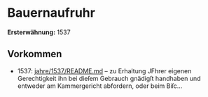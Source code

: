 # Bauernaufruhr

**Ersterwähnung:** 1537

## Vorkommen
- 1537: [jahre/1537/README.md](../jahre/1537/README.md) – zu Erhaltung JFhrer eigenen Gerechtigkeit ihn bei
dieſem Gebrauch gnädigſt handhaben und entweder am
Kammergericht abfordern, oder beim Biſc...
